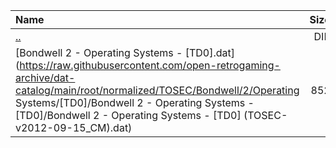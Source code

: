 |Name|Size|
|:---|---:|
|[..](../index.html)|DIR|
|[Bondwell 2 - Operating Systems - [TD0].dat](https://raw.githubusercontent.com/open-retrogaming-archive/dat-catalog/main/root/normalized/TOSEC/Bondwell/2/Operating Systems/[TD0]/Bondwell 2 - Operating Systems - [TD0]/Bondwell 2 - Operating Systems - [TD0] (TOSEC-v2012-09-15_CM).dat)|852|
